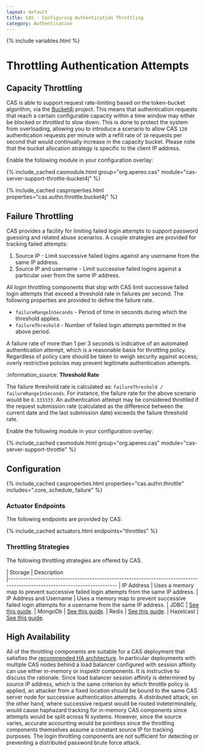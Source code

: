 ```yaml
---
layout: default
title: CAS - Configuring Authentication Throttling
category: Authentication
---
```

{% include variables.html %}

# Throttling Authentication Attempts

## Capacity Throttling

CAS is able to support request rate-limiting based on the token-bucket algorithm, via the [Bucket4j](https://bucket4j.com/) project. This
means that authentication requests that reach a certain configurable capacity within a time window may either be blocked or _throttled_ to slow down. This is done to 
protect the system from overloading, allowing you to introduce a scenario to allow CAS `120` authentication requests per minute with a refill rate of `10` requests per 
second that would continually increase in the capacity bucket. Please note that the bucket allocation strategy is specific to the client IP address.

Enable the following module in your configuration overlay:

{% include_cached casmodule.html group="org.apereo.cas" module="cas-server-support-throttle-bucket4j" %}

{% include_cached casproperties.html properties="cas.authn.throttle.bucket4j" %}

## Failure Throttling

CAS provides a facility for limiting failed login attempts to support password guessing and related abuse scenarios.
A couple strategies are provided for tracking failed attempts:

1. Source IP - Limit successive failed logins against any username from the same IP address.
2. Source IP and username - Limit successive failed logins against a particular user from the same IP address.

All login throttling components that ship with CAS limit successive failed login attempts that exceed a threshold
rate in failures per second. The following properties are provided to define the failure rate.

* `failureRangeInSeconds` - Period of time in seconds during which the threshold applies.
* `failureThreshold` - Number of failed login attempts permitted in the above period.

A failure rate of more than 1 per 3 seconds is indicative of an automated authentication attempt, which is a
reasonable basis for throttling policy. Regardless of policy care should be 
taken to weigh security against access;
overly restrictive policies may prevent legitimate authentication attempts.

<div class="alert alert-info mt-3">:information_source: <strong>Threshold Rate</strong><p>
The failure threshold rate is calculated as: <code>failureThreshold / failureRangeInSeconds</code>. For instance,
the failure rate for the above scenario would be <code>0.333333</code>. An authentication attempt may be considered throttled
if the request submission rate (calculated as the difference between the current date and the last submission date) exceeds
the failure threshold rate.
</p></div>

Enable the following module in your configuration overlay:

{% include_cached casmodule.html group="org.apereo.cas" module="cas-server-support-throttle" %}

## Configuration

{% include_cached casproperties.html properties="cas.authn.throttle" includes=".core,.schedule,.failure" %}

### Actuator Endpoints

The following endpoints are provided by CAS:

{% include_cached actuators.html endpoints="throttles" %}

### Throttling Strategies
      
The following throttling strategies are offered by CAS.

| Storage          | Description                                         
|--------------------------------------------------------------------------------------------------------------------------
| IP Address       | Uses a memory map to prevent successive failed login attempts from the same IP address.
| IP Address and Username | Uses a memory map to prevent successive failed login attempts for a username from the same IP address.
| JDBC             | [See this guide](Configuring-Authentication-Throttling-JDBC.html).
| MongoDb          | [See this guide](Configuring-Authentication-Throttling-MongoDb.html).
| Redis            | [See this guide](Configuring-Authentication-Throttling-Redis.html).
| Hazelcast        | [See this guide](Configuring-Authentication-Throttling-Hazelcast.html).

## High Availability

All of the throttling components are suitable for a CAS deployment that satisfies the
[recommended HA architecture](../high_availability/High-Availability-Guide.html). In particular 
deployments with multiple CAS nodes behind a load balancer configured with session 
affinity can use either in-memory or _inspektr_ components. It is
instructive to discuss the rationale. Since load balancer session affinity is determined by source IP address, which
is the same criterion by which throttle policy is applied, an attacker from a fixed location should be bound to the
same CAS server node for successive authentication attempts. A distributed attack, on the other hand, where successive
request would be routed indeterminately, would cause haphazard tracking for in-memory CAS components since attempts
would be split across N systems. However, since the source varies, accurate accounting would be pointless since the
throttling components themselves assume a constant source IP for tracking purposes. The login throttling components
are not sufficient for detecting or preventing a distributed password brute force attack.
